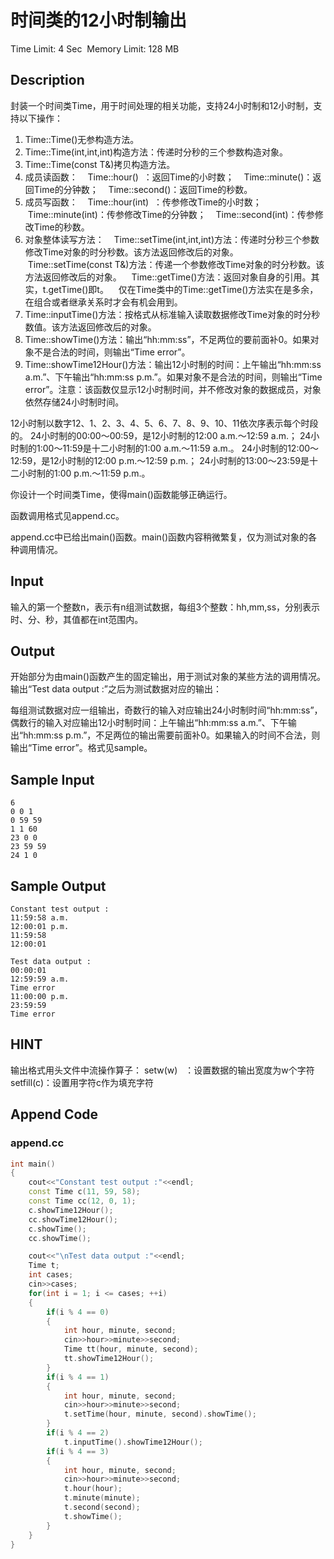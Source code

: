 # 时间类的12小时制输出
Time Limit: 4 Sec  Memory Limit: 128 MB


## Description
封装一个时间类Time，用于时间处理的相关功能，支持24小时制和12小时制，支持以下操作：

1. Time::Time()无参构造方法。
2. Time::Time(int,int,int)构造方法：传递时分秒的三个参数构造对象。
3. Time::Time(const T&)拷贝构造方法。
4. 成员读函数：
   Time::hour()  ：返回Time的小时数；
   Time::minute()：返回Time的分钟数；
   Time::second()：返回Time的秒数。
5. 成员写函数：
   Time::hour(int)  ：传参修改Time的小时数；
   Time::minute(int)：传参修改Time的分钟数；
   Time::second(int)：传参修改Time的秒数。
6. 对象整体读写方法：
   Time::setTime(int,int,int)方法：传递时分秒三个参数修改Time对象的时分秒数。该方法返回修改后的对象。
   Time::setTime(const T&)方法：传递一个参数修改Time对象的时分秒数。该方法返回修改后的对象。
   Time::getTime()方法：返回对象自身的引用。其实，t.getTime()即t。
   仅在Time类中的Time::getTime()方法实在是多余，在组合或者继承关系时才会有机会用到。
7. Time::inputTime()方法：按格式从标准输入读取数据修改Time对象的时分秒数值。该方法返回修改后的对象。
8. Time::showTime()方法：输出“hh:mm:ss”，不足两位的要前面补0。如果对象不是合法的时间，则输出“Time error”。
9. Time::showTime12Hour()方法：输出12小时制的时间：上午输出“hh:mm:ss a.m.”、下午输出“hh:mm:ss p.m.”。如果对象不是合法的时间，则输出“Time error”。注意：该函数仅显示12小时制时间，并不修改对象的数据成员，对象依然存储24小时制时间。

12小时制以数字12、1、2、3、4、5、6、7、8、9、10、11依次序表示每个时段的。
24小时制的00:00～00:59，是12小时制的12:00 a.m.～12:59 a.m.；
24小时制的1:00～11:59是十二小时制的1:00 a.m.～11:59 a.m.。
24小时制的12:00～12:59，是12小时制的12:00 p.m.～12:59 p.m.；
24小时制的13:00～23:59是十二小时制的1:00 p.m.～11:59 p.m.。

你设计一个时间类Time，使得main()函数能够正确运行。

函数调用格式见append.cc。

append.cc中已给出main()函数。main()函数内容稍微繁复，仅为测试对象的各种调用情况。



## Input
输入的第一个整数n，表示有n组测试数据，每组3个整数：hh,mm,ss，分别表示时、分、秒，其值都在int范围内。



## Output
开始部分为由main()函数产生的固定输出，用于测试对象的某些方法的调用情况。输出“Test data output :”之后为测试数据对应的输出：

每组测试数据对应一组输出，奇数行的输入对应输出24小时制时间“hh:mm:ss”，偶数行的输入对应输出12小时制时间：上午输出“hh:mm:ss a.m.”、下午输出“hh:mm:ss p.m.”，不足两位的输出需要前面补0。如果输入的时间不合法，则输出“Time error”。格式见sample。



## Sample Input
```
6
0 0 1
0 59 59
1 1 60
23 0 0
23 59 59
24 1 0

```
## Sample Output
```
Constant test output :
11:59:58 a.m.
12:00:01 p.m.
11:59:58
12:00:01

Test data output :
00:00:01
12:59:59 a.m.
Time error
11:00:00 p.m.
23:59:59
Time error

```

## HINT
输出格式用头文件<iomanip>中流操作算子：
setw(w)   ：设置数据的输出宽度为w个字符
setfill(c)：设置用字符c作为填充字符


## Append Code
### append.cc
```cpp
int main()
{
    cout<<"Constant test output :"<<endl;
    const Time c(11, 59, 58);
    const Time cc(12, 0, 1);
    c.showTime12Hour();
    cc.showTime12Hour();
    c.showTime();
    cc.showTime();

    cout<<"\nTest data output :"<<endl;
    Time t;
    int cases;
    cin>>cases;
    for(int i = 1; i <= cases; ++i)
    {
        if(i % 4 == 0)
        {
            int hour, minute, second;
            cin>>hour>>minute>>second;
            Time tt(hour, minute, second);
            tt.showTime12Hour();
        }
        if(i % 4 == 1)
        {
            int hour, minute, second;
            cin>>hour>>minute>>second;
            t.setTime(hour, minute, second).showTime();
        }
        if(i % 4 == 2)
            t.inputTime().showTime12Hour();
        if(i % 4 == 3)
        {
            int hour, minute, second;
            cin>>hour>>minute>>second;
            t.hour(hour);
            t.minute(minute);
            t.second(second);
            t.showTime();
        }
    }
}

```
